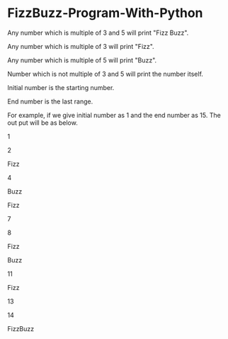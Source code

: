 # FizzBuzz-Program-With-Python

Any number which is multiple of 3 and 5 will print "Fizz Buzz". 

Any number which is multiple of 3 will print "Fizz". 

Any number which is multiple of 5 will print "Buzz".

Number which is not multiple of 3 and 5 will print the number itself.

Initial number is the starting number.

End number is the last range.

For example, if we give initial number as 1 and the end number as 15. The out put will be as below.

1

2

Fizz

4

Buzz

Fizz

7

8

Fizz

Buzz

11

Fizz

13

14

FizzBuzz
